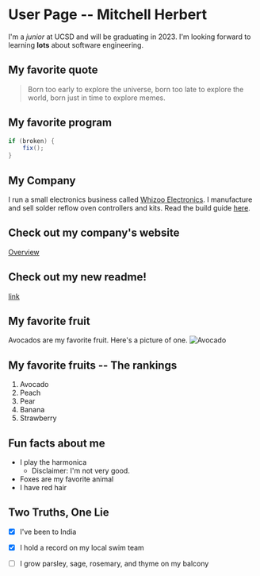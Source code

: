 # User Page -- Mitchell Herbert
I'm a *junior* at UCSD and will be graduating in 2023. I'm looking forward to learning **lots** about software engineering.

## My favorite quote
> Born too early to explore the universe, born too late to explore the world, born just in time to explore memes.

## My favorite program
```java
if (broken) {
    fix();
}
```

## My Company
I run a small electronics business called [Whizoo Electronics](https://www.whizoo.com). I manufacture and sell solder reflow oven controllers and kits. Read the build guide [here](https://www.whizoo.com/reflowoven).

## Check out my company's website
[Overview](#my-company)

## Check out my new readme!
[link](./README.md)

## My favorite fruit
Avocados are my favorite fruit. Here's a picture of one.
![Avocado](https://solidstarts.com/wp-content/uploads/introducing-avocado-to-babies.jpg)

## My favorite fruits -- The rankings
1. Avocado
2. Peach
3. Pear
4. Banana
5. Strawberry

## Fun facts about me
* I play the harmonica
  * Disclaimer: I'm not very good.
* Foxes are my favorite animal
* I have red hair

## Two Truths, One Lie
- [x] I've been to India
- [x] I hold a record on my local swim team
- [ ] I grow parsley, sage, rosemary, and thyme on my balcony

